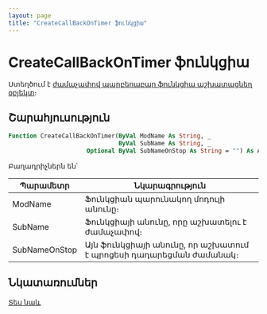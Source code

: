 ```yaml
---
layout: page
title: "CreateCallBackOnTimer ֆունկցիա"
---
```


# CreateCallBackOnTimer ֆունկցիա

Ստեղծում է [ժամաչափով պարբերաբար ֆունկցիա աշխատացնեղ օբյեկտ](../AsCallBackOnTimer.md)։

## Շարահյուսություն

```vb
Function CreateCallBackOnTimer(ByVal ModName As String, _
                               ByVal SubName As String, _
                      Optional ByVal SubNameOnStop As String = "") As AsCallBackOnTimer
```

Բաղադրիչներն են՝ 

| Պարամետր | Նկարագրություն |
|--|--|
| ModName | Ֆունկցիան պարունակող մոդուլի անունը։  |
| SubName | Ֆունկցիայի անունը, որը աշխատելու է ժամաչափով։ |
| SubNameOnStop | Այն ֆունկցիայի անունը, որ աշխատում է պրոցեսի դադարեցման ժամանակ։ |

## Նկատառումներ

[Տես նաև](../../constructors.html)

